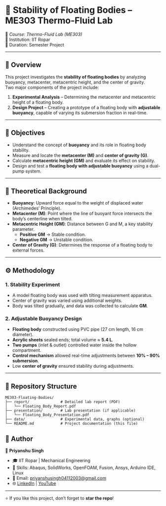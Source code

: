 # 🌊 Stability of Floating Bodies – ME303 Thermo-Fluid Lab  

📘 *Course: Thermo-Fluid Lab (ME303)*  
🏫 Institution: IIT Ropar  
📅 Duration: Semester Project  

---

## 📖 Overview  
This project investigates the **stability of floating bodies** by analyzing buoyancy, metacenter, metacentric height, and the center of gravity.  
Two major components of the project include:  
1. **Experimental Analysis** – Determining the metacenter and metacentric height of a floating body.  
2. **Design Project** – Creating a prototype of a floating body with **adjustable buoyancy**, capable of varying its submersion fraction in real-time.  

---

## 🎯 Objectives  
- Understand the concept of **buoyancy** and its role in floating body stability.  
- Measure and locate the **metacenter (M)** and **center of gravity (G)**.  
- Calculate **metacentric height (GM)** and evaluate its effect on stability.  
- Design and test a **floating body with adjustable buoyancy** using a dual-pump system.  

---

## 🧩 Theoretical Background  
- **Buoyancy**: Upward force equal to the weight of displaced water (Archimedes’ Principle).  
- **Metacenter (M)**: Point where the line of buoyant force intersects the body’s centerline when tilted.  
- **Metacentric Height (GM)**: Distance between G and M, a key stability parameter.  
  - **Positive GM** → Stable condition.  
  - **Negative GM** → Unstable condition.  
- **Center of Gravity (G)**: Determines the response of a floating body to external forces.  

---

## ⚙️ Methodology  
### 1. Stability Experiment  
- A model floating body was used with tilting measurement apparatus.  
- Center of gravity was varied using additional weights.  
- Body was tilted gradually, and data was collected to calculate **GM**.  

### 2. Adjustable Buoyancy Design  
- **Floating body** constructed using PVC pipe (27 cm length, 16 cm diameter).  
- **Acrylic sheets** sealed ends; total volume ≈ **5.4 L**.  
- **Two pumps** (inlet & outlet) controlled water inside the hollow compartment.  
- **Control mechanism** allowed real-time adjustments between **10% – 90% submersion**.  
- Low **center of gravity** ensured stability during adjustments.  

---

## 📂 Repository Structure  

```plaintext
ME303-Floating-Bodies/  
├── report/              # Detailed lab report (PDF)  
│   └── Floating_Body_Report.pdf  
├── presentation/        # Lab presentation (if applicable)  
│   └── Floating_Body_Presentation.pdf  
├── data/                # Experimental data, graphs (optional)  
└── README.md            # Project documentation (this file)  
```
## 🔹 Author  
👤 **Priyanshu Singh**  
- 🎓 IIT Ropar | Mechanical Engineering  
- 🔧 Skills: Abaqus, SolidWorks, OpenFOAM, Fusion, Ansys, Arduino IDE, Linux  
- 📧 Email: priyanshusingh04112003@gmail.com  
- 🌐 [LinkedIn](https://www.linkedin.com/in/priyanshu-singh-a47033265) | [YouTube](https://youtube.com/@theunfilteredguyy)  

---
⭐ If you like this project, don’t forget to **star the repo**!
